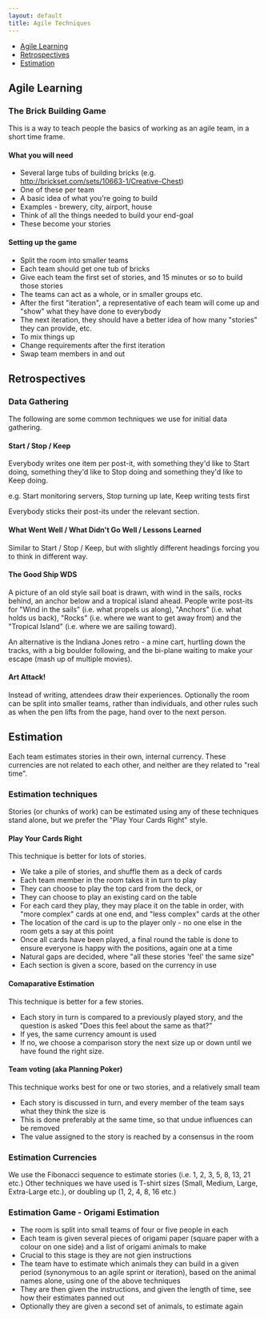 ```yaml
---
layout: default
title: Agile Techniques
---
```

* [Agile Learning](#agilelearning)
* [Retrospectives](#retrospectives)
* [Estimation](#estimation)

<a name="agilelearning"/>

## Agile Learning

### The Brick Building Game

This is a way to teach people the basics of working as an agile team, in a short time frame.

#### What you will need

* Several large tubs of building bricks (e.g. http://brickset.com/sets/10663-1/Creative-Chest)
 * One of these per team
* A basic idea of what you're going to build
 * Examples - brewery, city, airport, house
 * Think of all the things needed to build your end-goal
 * These become your stories

#### Setting up the game

* Split the room into smaller teams
* Each team should get one tub of bricks
* Give each team the first set of stories, and 15 minutes or so to build those stories
 * The teams can act as a whole, or in smaller groups etc.
* After the first "iteration", a representative of each team will come up and "show" what they have done to everybody
* The next iteration, they should have a better idea of how many "stories" they can provide, etc.
* To mix things up
 * Change requirements after the first iteration
 * Swap team members in and out

<a name="retrospectives"/>

## Retrospectives 

### Data Gathering

The following are some common techniques we use for initial data gathering.

#### Start / Stop / Keep

Everybody writes one item per post-it, with something they'd like to Start doing, something they'd like to Stop doing and something they'd like to Keep doing.

e.g. Start monitoring servers, Stop turning up late, Keep writing tests first

Everybody sticks their post-its under the relevant section.

#### What Went Well / What Didn't Go Well / Lessons Learned

Similar to Start / Stop / Keep, but with slightly different headings forcing you to think in different way.

#### The Good Ship WDS

A picture of an old style sail boat is drawn, with wind in the sails, rocks behind, an anchor below and a tropical island ahead.  People write post-its for "Wind in the sails" (i.e. what propels us along), "Anchors" (i.e. what holds us back), "Rocks" (i.e. where we want to get away from) and the "Tropical Island" (i.e. where we are sailing toward).

An alternative is the Indiana Jones retro - a mine cart, hurtling down the tracks, with a big boulder following, and the bi-plane waiting to make your escape (mash up of multiple movies).

#### Art Attack!

Instead of writing, attendees draw their experiences.  Optionally the room can be split into smaller teams, rather than individuals, and other rules such as when the pen lifts from the page, hand over to the next person.

<a name="estimation"/>

## Estimation

Each team estimates stories in their own, internal currency.  These currencies are not related to each other, and neither are they related to "real time".

### Estimation techniques

Stories (or chunks of work) can be estimated using any of these techniques stand alone, but we prefer the "Play Your Cards Right" style.  

#### Play Your Cards Right

This technique is better for lots of stories.

* We take a pile of stories, and shuffle them as a deck of cards
* Each team member in the room takes it in turn to play
 * They can choose to play the top card from the deck, or
 * They can choose to play an existing card on the table
* For each card they play, they may place it on the table in order, with "more complex" cards at one end, and "less complex" cards at the other
 * The location of the card is up to the player only - no one else in the room gets a say at this point
* Once all cards have been played, a final round the table is done to ensure everyone is happy with the positions, again one at a time
* Natural gaps are decided, where "all these stories 'feel' the same size"
* Each section is given a score, based on the currency in use

#### Comaparative Estimation

This technique is better for a few stories.

* Each story in turn is compared to a previously played story, and the question is asked "Does this feel about the same as that?"
 * If yes, the same currency amount is used
 * If no, we choose a comparison story the next size up or down until we have found the right size.

#### Team voting (aka Planning Poker)

This technique works best for one or two stories, and a relatively small team

* Each story is discussed in turn, and every member of the team says what they think the size is
 * This is done preferably at the same time, so that undue influences can be removed
* The value assigned to the story is reached by a consensus in the room

### Estimation Currencies

We use the Fibonacci sequence to estimate stories (i.e. 1, 2, 3, 5, 8, 13, 21 etc.)
Other techniques we have used is T-shirt sizes (Small, Medium, Large, Extra-Large etc.), or doubling up (1, 2, 4, 8, 16 etc.)

### Estimation Game - Origami Estimation

* The room is split into small teams of four or five people in each
* Each team is given several pieces of origami paper (square paper with a colour on one side) and a list of origami animals to make
 * Crucial to this stage is they are not gien instructions
* The team have to estimate which animals they can build in a given period (synonymous to an agile sprint or iteration), based on the animal names alone, using one of the above techniques
* They are then given the instructions, and given the length of time, see how their estimates panned out
* Optionally they are given a second set of animals, to estimate again